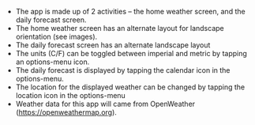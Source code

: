 * The app is made up of 2 activities – the home weather screen, and the daily forecast screen.
* The home weather screen has an alternate layout for landscape orientation (see images). 
* The daily forecast screen has an alternate landscape layout 
* The units (C/F) can be toggled between imperial and metric by tapping an options-menu icon.
* The daily forecast is displayed by tapping the calendar icon in the options-menu.
* The location for the displayed weather can be changed by tapping the location icon in the options-menu
* Weather data for this app will came from OpenWeather (https://openweathermap.org). 
